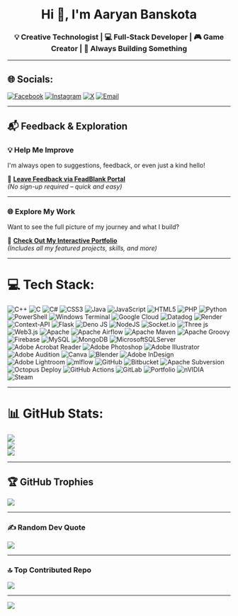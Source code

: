 <h1 align="center">Hi 👋, I'm Aaryan Banskota</h1>
<h3 align="center">💡 Creative Technologist | 💻 Full-Stack Developer | 🎮 Game Creator | 🚀 Always Building Something</h3>

---

## 🌐 Socials:
[![Facebook](https://img.shields.io/badge/Facebook-%231877F2.svg?logo=Facebook&logoColor=white)](https://facebook.com/aaryan.baskota.2025)
[![Instagram](https://img.shields.io/badge/Instagram-%23E4405F.svg?logo=Instagram&logoColor=white)](https://instagram.com/its.aaryan_01)
[![X](https://img.shields.io/badge/X-black.svg?logo=X&logoColor=white)](https://x.com/Unknown%20God)
[![Email](https://img.shields.io/badge/Email-D14836?logo=gmail&logoColor=white)](mailto:ugod942@gmail.com)

---

## 📬 Feedback & Exploration

### 💡 Help Me Improve  
I'm always open to suggestions, feedback, or even just a kind hello!

📝 [**Leave Feedback via FeadBlank Portal**](https://aaryanbanskota.github.io/-Feedback-Portal/)  
_(No sign-up required – quick and easy)_

---

### 🌐 Explore My Work  
Want to see the full picture of my journey and what I build?

🎯 [**Check Out My Interactive Portfolio**](https://aaryanbanskota.github.io/Portfolio-of-my/#)  
_(Includes all my featured projects, skills, and more)_

---

# 💻 Tech Stack:
![C++](https://img.shields.io/badge/c++-%2300599C.svg?style=for-the-badge&logo=c%2B%2B&logoColor=white)
![C](https://img.shields.io/badge/c-%2300599C.svg?style=for-the-badge&logo=c&logoColor=white)
![C#](https://img.shields.io/badge/c%23-%23239120.svg?style=for-the-badge&logo=csharp&logoColor=white)
![CSS3](https://img.shields.io/badge/css3-%231572B6.svg?style=for-the-badge&logo=css3&logoColor=white)
![Java](https://img.shields.io/badge/java-%23ED8B00.svg?style=for-the-badge&logo=openjdk&logoColor=white)
![JavaScript](https://img.shields.io/badge/javascript-%23323330.svg?style=for-the-badge&logo=javascript&logoColor=%23F7DF1E)
![HTML5](https://img.shields.io/badge/html5-%23E34F26.svg?style=for-the-badge&logo=html5&logoColor=white)
![PHP](https://img.shields.io/badge/php-%23777BB4.svg?style=for-the-badge&logo=php&logoColor=white)
![Python](https://img.shields.io/badge/python-3670A0?style=for-the-badge&logo=python&logoColor=ffdd54)
![PowerShell](https://img.shields.io/badge/PowerShell-%235391FE.svg?style=for-the-badge&logo=powershell&logoColor=white)
![Windows Terminal](https://img.shields.io/badge/Windows%20Terminal-%234D4D4D.svg?style=for-the-badge&logo=windows-terminal&logoColor=white)
![Google Cloud](https://img.shields.io/badge/GoogleCloud-%234285F4.svg?style=for-the-badge&logo=google-cloud&logoColor=white)
![Datadog](https://img.shields.io/badge/datadog-%23632CA6.svg?style=for-the-badge&logo=datadog&logoColor=white)
![Render](https://img.shields.io/badge/Render-%2346E3B7.svg?style=for-the-badge&logo=render&logoColor=white)
![Context-API](https://img.shields.io/badge/Context--Api-000000?style=for-the-badge&logo=react)
![Flask](https://img.shields.io/badge/flask-%23000.svg?style=for-the-badge&logo=flask&logoColor=white)
![Deno JS](https://img.shields.io/badge/deno%20js-000000?style=for-the-badge&logo=deno&logoColor=white)
![NodeJS](https://img.shields.io/badge/node.js-6DA55F?style=for-the-badge&logo=node.js&logoColor=white)
![Socket.io](https://img.shields.io/badge/Socket.io-black?style=for-the-badge&logo=socket.io&badgeColor=010101)
![Three js](https://img.shields.io/badge/threejs-black?style=for-the-badge&logo=three.js&logoColor=white)
![Web3.js](https://img.shields.io/badge/web3.js-F16822?style=for-the-badge&logo=web3.js&logoColor=white)
![Apache](https://img.shields.io/badge/apache-%23D42029.svg?style=for-the-badge&logo=apache&logoColor=white)
![Apache Airflow](https://img.shields.io/badge/Apache%20Airflow-017CEE?style=for-the-badge&logo=Apache%20Airflow&logoColor=white)
![Apache Maven](https://img.shields.io/badge/Apache%20Maven-C71A36?style=for-the-badge&logo=Apache%20Maven&logoColor=white)
![Apache Groovy](https://img.shields.io/badge/Apache%20Groovy-4298B8.svg?style=for-the-badge&logo=Apache+Groovy&logoColor=white)
![Firebase](https://img.shields.io/badge/firebase-a08021?style=for-the-badge&logo=firebase&logoColor=ffcd34)
![MySQL](https://img.shields.io/badge/mysql-4479A1.svg?style=for-the-badge&logo=mysql&logoColor=white)
![MongoDB](https://img.shields.io/badge/MongoDB-%234ea94b.svg?style=for-the-badge&logo=mongodb&logoColor=white)
![MicrosoftSQLServer](https://img.shields.io/badge/Microsoft%20SQL%20Server-CC2927?style=for-the-badge&logo=microsoft%20sql%20server&logoColor=white)
![Adobe Acrobat Reader](https://img.shields.io/badge/Adobe%20Acrobat%20Reader-EC1C24.svg?style=for-the-badge&logo=Adobe%20Acrobat%20Reader&logoColor=white)
![Adobe Photoshop](https://img.shields.io/badge/adobe%20photoshop-%2331A8FF.svg?style=for-the-badge&logo=adobe%20photoshop&logoColor=white)
![Adobe Illustrator](https://img.shields.io/badge/adobe%20illustrator-%23FF9A00.svg?style=for-the-badge&logo=adobe%20illustrator&logoColor=white)
![Adobe Audition](https://img.shields.io/badge/Adobe%20Audition-9999FF.svg?style=for-the-badge&logo=Adobe%20Audition&logoColor=white)
![Canva](https://img.shields.io/badge/Canva-%2300C4CC.svg?style=for-the-badge&logo=Canva&logoColor=white)
![Blender](https://img.shields.io/badge/blender-%23F5792A.svg?style=for-the-badge&logo=blender&logoColor=white)
![Adobe InDesign](https://img.shields.io/badge/Adobe%20InDesign-49021F?style=for-the-badge&logo=adobeindesign&logoColor=FF3366)
![Adobe Lightroom](https://img.shields.io/badge/Adobe%20Lightroom-31A8FF.svg?style=for-the-badge&logo=Adobe%20Lightroom&logoColor=white)
![mlflow](https://img.shields.io/badge/mlflow-%23d9ead3.svg?style=for-the-badge&logo=numpy&logoColor=blue)
![GitHub](https://img.shields.io/badge/github-%23121011.svg?style=for-the-badge&logo=github&logoColor=white)
![Bitbucket](https://img.shields.io/badge/bitbucket-%230047B3.svg?style=for-the-badge&logo=bitbucket&logoColor=white)
![Apache Subversion](https://img.shields.io/badge/subversion-%23809CC9.svg?style=for-the-badge&logo=subversion&logoColor=white)
![Octopus Deploy](https://img.shields.io/badge/octopus%20deploy-0D80D8?style=for-the-badge&logo=octopusdeploy&logoColor=white)
![GitHub Actions](https://img.shields.io/badge/github%20actions-%232671E5.svg?style=for-the-badge&logo=githubactions&logoColor=white)
![GitLab](https://img.shields.io/badge/gitlab-%23181717.svg?style=for-the-badge&logo=gitlab&logoColor=white)
![Portfolio](https://img.shields.io/badge/Portfolio-%23000000.svg?style=for-the-badge&logo=firefox&logoColor=#FF7139)
![nVIDIA](https://img.shields.io/badge/nVIDIA-%2376B900.svg?style=for-the-badge&logo=nVIDIA&logoColor=white)
![Steam](https://img.shields.io/badge/steam-%23000000.svg?style=for-the-badge&logo=steam&logoColor=white)

---

# 📊 GitHub Stats:
![](https://github-readme-stats.vercel.app/api?username=Aaryanbanskota&theme=merko&hide_border=false&include_all_commits=true&count_private=false)<br/>
![](https://nirzak-streak-stats.vercel.app/?user=Aaryanbanskota&theme=merko&hide_border=false)<br/>
![](https://github-readme-stats.vercel.app/api/top-langs/?username=Aaryanbanskota&theme=merko&hide_border=false&include_all_commits=true&count_private=false&layout=compact)

---

## 🏆 GitHub Trophies
![](https://github-profile-trophy.vercel.app/?username=Aaryanbanskota&theme=radical&no-frame=false&no-bg=false&margin-w=4)

---

### ✍️ Random Dev Quote
![](https://quotes-github-readme.vercel.app/api?type=horizontal&theme=radical)

---

### 🔝 Top Contributed Repo
![](https://github-contributor-stats.vercel.app/api?username=Aaryanbanskota&limit=5&theme=dark&combine_all_yearly_contributions=true)

---

[![](https://visitcount.itsvg.in/api?id=Aaryanbanskota&icon=0&color=0)](https://visitcount.itsvg.in)

<!-- Proudly created with GPRM ( https://gprm.itsvg.in ) -->
